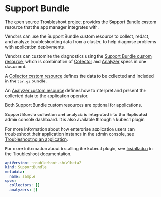 # Support Bundle

The open source Troubleshoot project provides the Support Bundle custom resource that the app manager integrates with.

Vendors can use the Support Bundle custom resource to collect, redact, and analyze troubleshooting data from a cluster, to help diagnose problems with application deployments.

Vendors can customize the diagnostics using the [Support Bundle custom resource](https://troubleshoot.sh/docs/support-bundle/collecting/), which is combination of [Collector](https://troubleshoot.sh/docs/collect/collectors/) and [Analyzer](https://troubleshoot.sh/docs/analyze/) specs in one document.

A [Collector custom resource](https://troubleshoot.sh/docs/collect/collectors/) defines the data to be collected and included in the `tar.gz` bundle.

An [Analyzer custom resource](https://troubleshoot.sh/docs/analyze/) defines how to interpret and present the collected data to the application operator.

Both Support Bundle custom resources are optional for applications.

Support Bundle collection and analysis is integrated into the Replicated admin console dashboard. It is also available through a kubectl plugin.

For more information about how enterprise application users can troubleshoot their application instance in the admin console, see [Troubleshooting an application](../enterprise/troubleshooting-an-app).

For more information about installing the kubectl plugin, see [Installation](https://troubleshoot.sh/docs/#installation) in the Troubleshoot documentation.

```yaml
apiVersion: troubleshoot.sh/v1beta2
kind: SupportBundle
metadata:
  name: sample
spec:
  collectors: []
  analyzers: []
```
